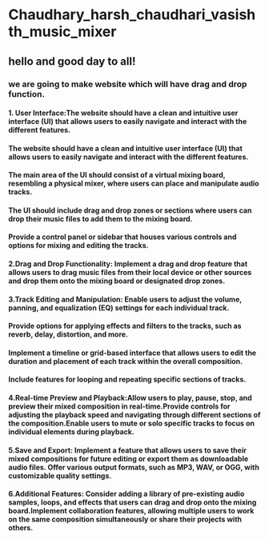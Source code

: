 # Chaudhary_harsh_chaudhari_vasishth_music_mixer
## hello and good day to all!
### we are going to make website which will have drag and drop function.
#### 1. User Interface:The website should have a clean and intuitive user interface (UI) that allows users to easily navigate and interact with the different features.
#### The website should have a clean and intuitive user interface (UI) that allows users to easily navigate and interact with the different features.
#### The main area of the UI should consist of a virtual mixing board, resembling a physical mixer, where users can place and manipulate audio tracks.
#### The UI should include drag and drop zones or sections where users can drop their music files to add them to the mixing board.
#### Provide a control panel or sidebar that houses various controls and options for mixing and editing the tracks.
#### 2.Drag and Drop Functionality: Implement a drag and drop feature that allows users to drag music files from their local device or other sources and drop them onto the mixing board or designated drop zones.
#### 3.Track Editing and Manipulation: Enable users to adjust the volume, panning, and equalization (EQ) settings for each individual track.
#### Provide options for applying effects and filters to the tracks, such as reverb, delay, distortion, and more.
#### Implement a timeline or grid-based interface that allows users to edit the duration and placement of each track within the overall composition.
#### Include features for looping and repeating specific sections of tracks.
#### 4.Real-time Preview and Playback:Allow users to play, pause, stop, and preview their mixed composition in real-time.Provide controls for adjusting the playback speed and navigating through different sections of the composition.Enable users to mute or solo specific tracks to focus on individual elements during playback.
#### 5.Save and Export: Implement a feature that allows users to save their mixed compositions for future editing or export them as downloadable audio files. Offer various output formats, such as MP3, WAV, or OGG, with customizable quality settings.
#### 6.Additional Features: Consider adding a library of pre-existing audio samples, loops, and effects that users can drag and drop onto the mixing board.Implement collaboration features, allowing multiple users to work on the same composition simultaneously or share their projects with others.
